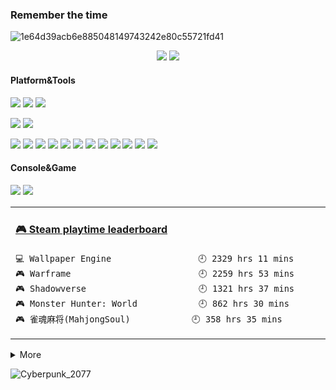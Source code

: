 ###  Remember the time

<!--
**ChouE/ChouE** is a ✨ _special_ ✨ repository because its `README.md` (this file) appears on your GitHub profile.
![quin](https://user-images.githubusercontent.com/32708657/113472962-0a617b80-9499-11eb-83d4-cf91692d6635.jpg)

Here are some ideas to get you started:

- 🔭 I’m currently working on ...
- 🌱 I’m currently learning ...
- 👯 I’m looking to collaborate on ...
- 🤔 I’m looking for help with ...
- 💬 Ask me about ...
- 📫 How to reach me: ...
- 😄 Pronouns: ...
- ⚡ Fun fact: ...

-->
<!--
pic before
![](https://raw.githubusercontent.com/ChouE/image-host/master/img/20200731185739.png)
-->
![1e64d39acb6e885048149743242e80c55721fd41](https://user-images.githubusercontent.com/32708657/113473044-b014ea80-9499-11eb-9ef6-2a4e97e0e502.jpg)

<p align="center">
  <a href= "https://github.com/anuraghazra/github-readme-stats" target="_blank"><img src="https://github-readme-stats.vercel.app/api?username=ChouE&count_private=true&hide=stars&show_icons=true&theme=tokyonight" /></a>
  <a href= "https://github.com/anuraghazra/github-readme-stats" target="_blank"><img src= "https://github-readme-stats.vercel.app/api/top-langs/?username=ChouE&layout=compact&theme=great-gatsby" /></a>
</p>

#### Platform&Tools
[![](https://img.shields.io/badge/OS-Arch%20Linux-33aadd?style=flat-square&logo=arch-linux&logoColor=ffffff)](https://www.archlinux.org/)
[![](https://img.shields.io/badge/Windows-10-2376bc?style=flat-square&logo=windows&logoColor=ffffff)](https://www.microsoft.com/windows/get-windows-10)
[![](https://img.shields.io/badge/IDE-Visual%20Studio%20Code-blue?style=flat-square&logo=visual-studio-code&logoColor=ffffff)](https://code.visualstudio.com/)

[![](https://img.shields.io/badge/OnePlus-7-f5010c?style=flat-square&logo=oneplus&logoColor=ffffff)](https://www.oneplus.com/)
[![](https://img.shields.io/badge/iPad-iPad-red?style=flat-square&logo=apple)](https://www.apple.com/)

[![](https://img.shields.io/badge/-HTML5-E34F26?style=flat-square&logo=html5&logoColor=white)](https://html.spec.whatwg.org/)
[![](https://img.shields.io/badge/-CSS3-1572B6?style=flat-square&logo=css3&logoColor=white)](https://www.w3.org/Style/CSS/)
[![](https://img.shields.io/badge/-JavaScript-f7e018?style=flat-square&logo=javascript&logoColor=white)](https://www.ecma-international.org/)
[![](https://img.shields.io/badge/-TypeScript-007acc?style=flat-square&logo=typescript&logoColor=white)](https://www.typescriptlang.org/)
[![](https://img.shields.io/badge/-Vue.js-4fc08d?style=flat-square&logo=vue.js&logoColor=ffffff)](https://vuejs.org/)
[![](https://img.shields.io/badge/-Node.js-43853d?style=flat-square&logo=node.js&logoColor=ffffff)](https://nodejs.org/)
[![](https://img.shields.io/badge/-NPM-cb3837?style=flat-square&logo=npm&logoColor=white)](https://npmjs.com/)
[![](https://img.shields.io/badge/-Linux-fcc624?style=flat-square&logo=linux&logoColor=white)](https://www.linuxfoundation.org/)
[![](https://img.shields.io/badge/-Docker-2496ED?style=flat-square&logo=docker&logoColor=ffffff)](https://www.docker.com/)
[![](https://img.shields.io/badge/-Git-f05032?style=flat-square&logo=git&logoColor=white)](https://git-scm.com/)
[![](https://img.shields.io/badge/-MariaDB-003545?style=flat-square&logo=mariadb&logoColor=white)](https://mariadb.com/)
[![](https://img.shields.io/badge/-Stylus-ff6347?style=flat-square&logo=stylus&logoColor=ffffff)](https://stylus-lang.com/)

#### Console&Game
[![](https://img.shields.io/badge/-PlayStation%204-0070d1?style=flat-square&logo=playstation&logoColor=ffffff)](https://my.playstation.com/profile/Cowboy_be007)
[![](https://img.shields.io/badge/Steam-171a21?style=flat-square&logo=steam&logoColor=ffffff)](https://steamcommunity.com/id/ChouEV/)
<table>
<tr>  
<td valign="top" width="50%">

<!-- steam-box start -->
#### <a href="https://gist.github.com/0a985047569357a087b483c5a36b60dc" target="_blank">🎮 Steam playtime leaderboard</a>
```text
💻 Wallpaper Engine                 🕘 2329 hrs 11 mins
🎮 Warframe                         🕘 2259 hrs 53 mins
🎮 Shadowverse                      🕘 1321 hrs 37 mins
🎮 Monster Hunter: World            🕘 862 hrs 30 mins
🎮 雀魂麻将(MahjongSoul)            🕘 358 hrs 35 mins
```
<!-- Powered by https://github.com/YouEclipse/steam-box . -->
<!-- steam-box end -->


</td>
</tr>
</table>
<details>
  <summary> More</summary>
  <br>
  <p align="center">
  <a href="http://bgm.tv/user/chouev"><img src="http://bgm.tv/chart/img/367085" border="0" alt="ChouEV 的个人主页" /></a>
  </p>
  <p align="center">
      <img src= "https://visitor-badge.laobi.icu/badge?page_id=ChouE.ChouE" />
  </p>
   
</details>

![Cyberpunk_2077](https://user-images.githubusercontent.com/32708657/113472986-45fc4580-9499-11eb-9b84-897c0c405553.png)
